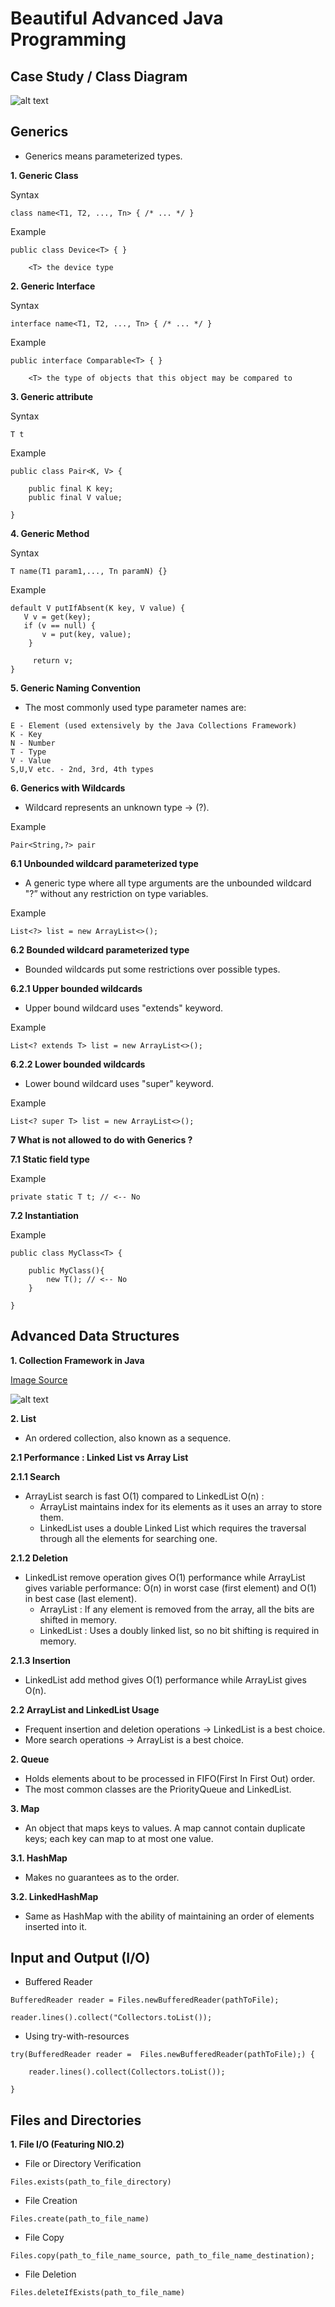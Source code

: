 # Beautiful Advanced Java Programming

## Case Study / Class Diagram

![alt text](https://raw.githubusercontent.com/lsefiane/beautiful-java-programming-sample/master/beautiful-java-advanced-programming-sample/src/main/resources/image/Design.PNG)

## Generics

- Generics means parameterized types.

**1. Generic Class**

Syntax

```
class name<T1, T2, ..., Tn> { /* ... */ }
```

Example

```
public class Device<T> { }

	<T> the device type
```

**2. Generic Interface**

Syntax

```
interface name<T1, T2, ..., Tn> { /* ... */ }
```

Example

```
public interface Comparable<T> { }

	<T> the type of objects that this object may be compared to
```

**3. Generic attribute**

Syntax

```
T t
```

Example

```
public class Pair<K, V> {

    public final K key;
    public final V value;
    
}
```


**4. Generic Method**

Syntax

```
T name(T1 param1,..., Tn paramN) {}
```

Example

```
default V putIfAbsent(K key, V value) {
   V v = get(key);
   if (v == null) {
       v = put(key, value);
    }

     return v;
}
```


**5. Generic Naming Convention**

- The most commonly used type parameter names are:

```
E - Element (used extensively by the Java Collections Framework)
K - Key
N - Number
T - Type
V - Value
S,U,V etc. - 2nd, 3rd, 4th types
```

**6. Generics with Wildcards**

- Wildcard represents an unknown type -> (?).

Example

```
Pair<String,?> pair
```

**6.1 Unbounded wildcard parameterized type**

- A generic type where all type arguments are the unbounded wildcard "?” without any restriction on type variables.

Example

```
List<?> list = new ArrayList<>();  
```

**6.2 Bounded wildcard parameterized type**

- Bounded wildcards put some restrictions over possible types.



**6.2.1 Upper bounded wildcards**

- Upper bound wildcard uses "extends" keyword.

Example

```
List<? extends T> list = new ArrayList<>();  
```


**6.2.2 Lower bounded wildcards**

- Lower bound wildcard uses "super" keyword.

Example

```
List<? super T> list = new ArrayList<>();  
```

**7 What is not allowed to do with Generics ?**

**7.1 Static field type**

Example

```
private static T t; // <-- No  
```

**7.2 <T> Instantiation**

Example

```
public class MyClass<T> {

	public MyClass(){
		new T(); // <-- No
	}

} 
```

## Advanced Data Structures

**1. Collection Framework in Java** 

[Image Source](https://techvidvan.com/tutorials/wp-content/uploads/sites/2/2020/03/collection-framework-hierarchy-in-java.jpg)

![alt text](https://raw.githubusercontent.com/lsefiane/beautiful-java-programming-sample/master/beautiful-java-advanced-programming-sample/src/main/resources/image/collection-framework-hierarchy-in-java.jpg)

**2. List** 

- An ordered collection, also known as a sequence.

**2.1 Performance : Linked List vs Array List**

**2.1.1 Search**

- ArrayList search is fast O(1) compared to LinkedList O(n) :  
  - ArrayList maintains index for its elements as it uses an array to store them. 
  - LinkedList uses a double Linked List which requires the traversal through all the elements for searching one. 

**2.1.2 Deletion**

- LinkedList remove operation gives O(1) performance while ArrayList gives variable performance: O(n) in worst case (first element) and O(1) in best case (last element).
  -  ArrayList : If any element is removed from the array, all the bits are shifted in memory.
  - LinkedList : Uses a doubly linked list, so no bit shifting is required in memory.
  
**2.1.3 Insertion**

- LinkedList add method gives O(1) performance while ArrayList gives O(n).

**2.2 ArrayList and LinkedList Usage**

- Frequent insertion and deletion operations ->  LinkedList is a best choice.
- More search operations -> ArrayList  is a best choice.

**2. Queue** 

- Holds elements about to be processed in FIFO(First In First Out) order.
- The most common classes are the PriorityQueue and LinkedList. 

**3. Map**

- An object that maps keys to values. A map cannot contain duplicate keys; each key can map to at most one value. 

**3.1. HashMap**

- Makes no guarantees as to the order.

**3.2. LinkedHashMap**

- Same as HashMap with the ability of maintaining an order of elements inserted into it.

## Input and Output (I/O)

- Buffered Reader

```
BufferedReader reader = Files.newBufferedReader(pathToFile);

reader.lines().collect("Collectors.toList());
```

- Using try-with-resources

```
try(BufferedReader reader =  Files.newBufferedReader(pathToFile);) {

	reader.lines().collect(Collectors.toList());
	
}
```


## Files and Directories

**1. File I/O (Featuring NIO.2)** 

- File or Directory Verification

```
Files.exists(path_to_file_directory)
```

- File Creation

```
Files.create(path_to_file_name)
```

- File Copy

```
Files.copy(path_to_file_name_source, path_to_file_name_destination);
```

- File Deletion

```
Files.deleteIfExists(path_to_file_name)
```








































